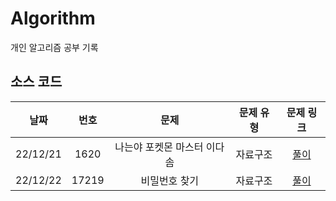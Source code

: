 # Algorithm
개인 알고리즘 공부 기록

## 소스 코드

|  **날짜**  | **번호** |     **문제**      | **문제 유형** |             **문제 링크**             |
|:--------:|:------:|:---------------:|:---------:|:---------------------------------:|
| 22/12/21 |  1620  | 나는야 포켓몬 마스터 이다솜 |   자료구조    | <a href="/a1221/README.md">풀이</a> |
| 22/12/22 |  17219  | 비밀번호 찾기 |   자료구조    | <a href="/a1222/README.md">풀이</a> |


